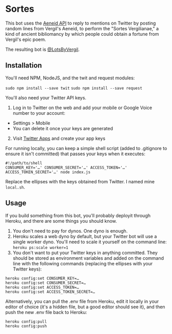 # Sortes

This bot uses the [Aeneid API](http://aeneid.eu) to reply to mentions on Twitter by posting random lines from Vergil's Aeneid, to perform the "Sortes Vergilianae," a kind of ancient bibliomancy by which people could obtain a fortune from Vergil's epic poem.

The resulting bot is [@LotsByVergil](https://twitter.com/LotsByVergil/).

## Installation

You'll need NPM, NodeJS, and the twit and request modules:

```sudo npm install --save twit```
```sudo npm install --save request```

You'll also need your Twitter API keys.
1. Log in to Twitter on the web and add your mobile or Google Voice number to your account:
 * Settings > Mobile
 * You can delete it once your keys are generated
2. Visit [Twitter Apps](https://apps.twitter.com/) and create your app keys

For running locally, you can keep a simple shell script (added to .gitignore to ensure it isn't committed) that passes your keys when it executes:


```
#!/path/to/shell
CONSUMER_KEY='…' CONSUMER_SECRET='…' ACCESS_TOKEN='…' ACCESS_TOKEN_SECRET='…' node index.js
```

Replace the ellipses with the keys obtained from Twitter. I named mine `local.sh`.

## Usage

If you build something from this bot, you'll probably deployit through Heroku, and there are some things you should know.

1. You don't need to pay for dynos. One dyno is enough.
2. Heroku scales a web dyno by default, but your Twitter bot will use a single worker dyno. You'll need to scale it yourself on the command line:  
```heroku ps:scale worker=1```
3. You don't want to put your Twitter keys in anything committed. They should be stored as environment variables and added on the command line with the following commands (replacing the ellipses with your Twitter keys):

```
heroku config:set CONSUMER_KEY=…
heroku config:set CONSUMER_SECRET=…
heroku config:set ACCESS_TOKEN=…
heroku config:set ACCESS_TOKEN_SECRET=…
```

Alternatively, you can pull the .env file from Heroku, edit it locally in your editor of choice (it's a hidden file, but a good editor should see it), and then push the new .env file back to Heroku:

```
heroku config:pull
heroku config:push
```